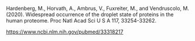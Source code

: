 Hardenberg, M., Horvath, A., Ambrus, V., Fuxreiter, M., and Vendruscolo, M. (2020). Widespread occurrence of the droplet state of proteins in the human proteome. Proc Natl Acad Sci U S A 117, 33254-33262.

https://www.ncbi.nlm.nih.gov/pubmed/33318217
